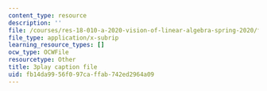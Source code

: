 ```yaml
---
content_type: resource
description: ''
file: /courses/res-18-010-a-2020-vision-of-linear-algebra-spring-2020/fb14da9956f097caffab742ed2964a09_YrHlHbtiSM0.srt
file_type: application/x-subrip
learning_resource_types: []
ocw_type: OCWFile
resourcetype: Other
title: 3play caption file
uid: fb14da99-56f0-97ca-ffab-742ed2964a09
---
```


